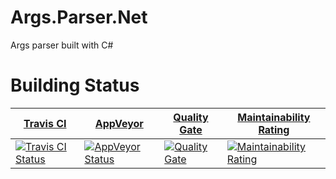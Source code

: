 # Args.Parser.Net

Args parser built with C#

# Building Status

| [Travis CI](https://travis-ci.org/TW307Cultivation/Args.Parser.Net) | [AppVeyor](https://ci.appveyor.com/project/mengfankitty/args-parser-net) | [Quality Gate](https://sonarcloud.io/dashboard?id=Args.Parser.Net) | [Maintainability Rating](https://sonarcloud.io/component_measures?id=Args.Parser.Net) |
| - | - | - | - |
| [![Travis CI Status](https://travis-ci.org/TW307Cultivation/Args.Parser.Net.svg?branch=master)](https://travis-ci.org/TW307Cultivation/Args.Parser.Net.svg?branch=master) | [![AppVeyor Status](https://ci.appveyor.com/api/projects/status/vskvvlid12p4r1o6?svg=true)](https://ci.appveyor.com/api/projects/status/vskvvlid12p4r1o6?svg=true) | [![Quality Gate](https://sonarcloud.io/api/project_badges/measure?project=Args.Parser.Net&metric=alert_status)](https://sonarcloud.io/api/project_badges/measure?project=Args.Parser.Net&metric=alert_status) | [![Maintainability Rating](https://sonarcloud.io/api/project_badges/measure?project=Args.Parser.Net&metric=sqale_rating)](https://sonarcloud.io/api/project_badges/measure?project=Args.Parser.Net&metric=sqale_rating) |
